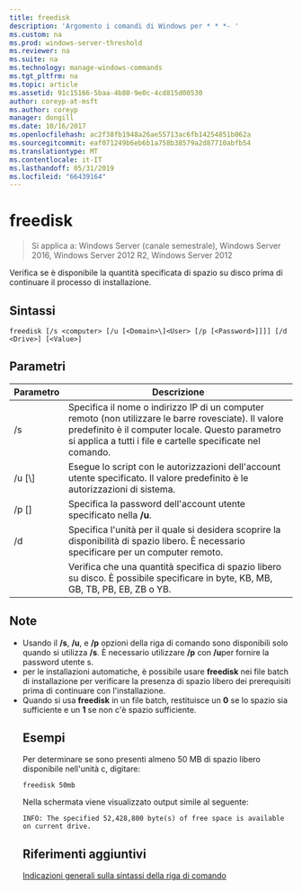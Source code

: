 ```yaml
---
title: freedisk
description: 'Argomento i comandi di Windows per * * *- '
ms.custom: na
ms.prod: windows-server-threshold
ms.reviewer: na
ms.suite: na
ms.technology: manage-windows-commands
ms.tgt_pltfrm: na
ms.topic: article
ms.assetid: 91c15166-5baa-4b80-9e0c-4cd815d00530
author: coreyp-at-msft
ms.author: coreyp
manager: dongill
ms.date: 10/16/2017
ms.openlocfilehash: ac2f38fb1948a26ae55713ac6fb14254851b062a
ms.sourcegitcommit: eaf071249b6eb6b1a758b38579a2d87710abfb54
ms.translationtype: MT
ms.contentlocale: it-IT
ms.lasthandoff: 05/31/2019
ms.locfileid: "66439164"
---
```

# <a name="freedisk"></a>freedisk

>Si applica a: Windows Server (canale semestrale), Windows Server 2016, Windows Server 2012 R2, Windows Server 2012

Verifica se è disponibile la quantità specificata di spazio su disco prima di continuare il processo di installazione.

## <a name="syntax"></a>Sintassi
```
freedisk [/s <computer> [/u [<Domain>\]<User> [/p [<Password>]]]] [/d <Drive>] [<Value>]
```
## <a name="parameters"></a>Parametri

|       Parametro       |                                                                                         Descrizione                                                                                          |
|-----------------------|----------------------------------------------------------------------------------------------------------------------------------------------------------------------------------------------|
|     /s <computer>     | Specifica il nome o indirizzo IP di un computer remoto (non utilizzare le barre rovesciate). Il valore predefinito è il computer locale. Questo parametro si applica a tutti i file e cartelle specificate nel comando. |
| /u [<Domain>\\]<User> |                                            Esegue lo script con le autorizzazioni dell'account utente specificato. Il valore predefinito è le autorizzazioni di sistema.                                            |
|    /p [<Password>]    |                                                           Specifica la password dell'account utente specificato nella **/u**.                                                            |
|      /d <Drive>       |                              Specifica l'unità per il quale si desidera scoprire la disponibilità di spazio libero. È necessario specificare <Drive>per un computer remoto.                               |
|        <Value>        |                                     Verifica che una quantità specifica di spazio libero su disco. È possibile specificare <Value>in byte, KB, MB, GB, TB, PB, EB, ZB o YB.                                      |

## <a name="remarks"></a>Note
- Usando il **/s**, **/u**, e **/p** opzioni della riga di comando sono disponibili solo quando si utilizza **/s**. È necessario utilizzare **/p** con **/u**per fornire la password utente s.
- per le installazioni automatiche, è possibile usare **freedisk** nei file batch di installazione per verificare la presenza di spazio libero dei prerequisiti prima di continuare con l'installazione.
- Quando si usa **freedisk** in un file batch, restituisce un **0** se lo spazio sia sufficiente e un **1** se non c'è spazio sufficiente.
  ## <a name="BKMK_examples"></a>Esempi
  Per determinare se sono presenti almeno 50 MB di spazio libero disponibile nell'unità c, digitare:
  ```
  freedisk 50mb 
  ```
  Nella schermata viene visualizzato output simile al seguente:
  ```
  INFO: The specified 52,428,800 byte(s) of free space is available on current drive.
  ```
  ## <a name="additional-references"></a>Riferimenti aggiuntivi
  [Indicazioni generali sulla sintassi della riga di comando](command-line-syntax-key.md)
